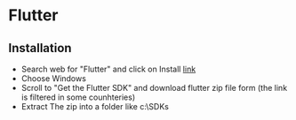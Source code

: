 # Flutter
## Installation
- Search web for "Flutter" and click on Install [link](https://docs.flutter.dev/get-started/install)
- Choose Windows
- Scroll to "Get the Flutter SDK" and download flutter zip file form (the link is filtered in some counhteries)
- Extract The zip into a folder like c:\SDKs
